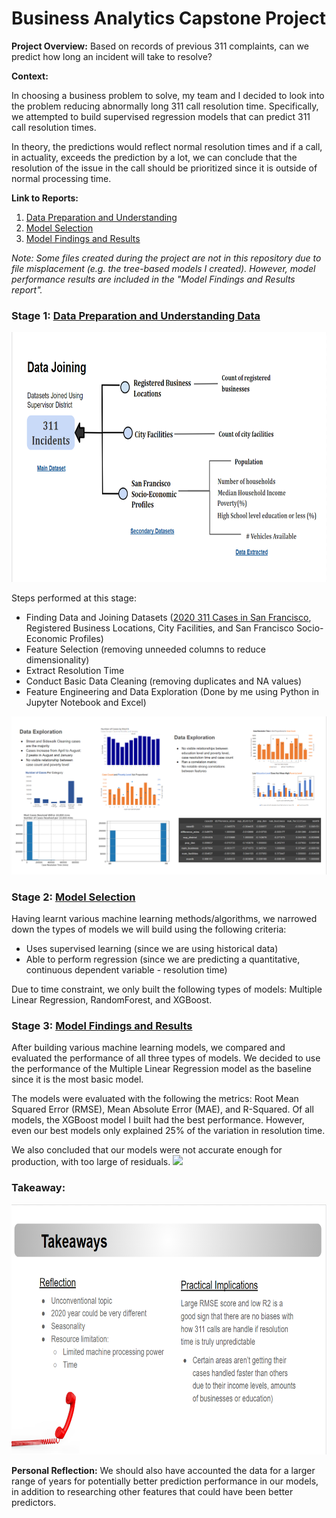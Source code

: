 # Business Analytics Capstone Project

__Project Overview:__ Based on records of previous 311 complaints, can we predict how long an incident will take to resolve?

__Context:__ 

In choosing a business problem to solve, my team and I decided to look into the problem reducing abnormally long 311 call resolution time. Specifically, we attempted to build supervised regression models that can predict 311 call resolution times. 

In theory, the predictions would reflect normal resolution times and if a call, in actuality, exceeds the prediction by a lot, we can conclude that the resolution of the issue in the call should be prioritized since it is outside of normal processing time.

__Link to Reports:__
1. [Data Preparation and Understanding](https://docs.google.com/presentation/d/1cNAAgVxRoOjzag2rKMAHLFmK46ZXGNRW_qmfJ-iy3uk/edit?usp=sharing)
2. [Model Selection](https://docs.google.com/presentation/d/1bqSDOui2vZBtfdjYC2-SaFutK6x_-t_AX1RFgxYnALM/edit?usp=sharing)
3. [Model Findings and Results](https://docs.google.com/presentation/d/12Ww5un8kX3s4O1QaNZfMki8OF6bZz94bsmFw85RYWrc/edit?usp=sharing)

*Note: Some files created during the project are not in this repository due to file misplacement (e.g. the tree-based models I created). However, model performance results are included in the "Model Findings and Results report".*

### Stage 1: [Data Preparation and Understanding Data](https://docs.google.com/presentation/d/1cNAAgVxRoOjzag2rKMAHLFmK46ZXGNRW_qmfJ-iy3uk/edit?usp=sharing) 

<img src = "images/Dataset Joining - Overview.png" width = 700 height = 400>

Steps performed at this stage:
- Finding Data and Joining Datasets ([2020 311 Cases in San Francisco](https://data.sfgov.org/City-Infrastructure/311-Cases/vw6y-z8j6), Registered Business Locations, City Facilities, and San Francisco Socio-Economic Profiles)
- Feature Selection (removing unneeded columns to reduce dimensionality)
- Extract Resolution Time
- Conduct Basic Data Cleaning (removing duplicates and NA values)
- Feature Engineering and Data Exploration (Done by me using Python in Jupyter Notebook and Excel)

<img src = "images/Data Exploration.png">

### Stage 2: [Model Selection](https://docs.google.com/presentation/d/1bqSDOui2vZBtfdjYC2-SaFutK6x_-t_AX1RFgxYnALM/edit?usp=sharing)

Having learnt various machine learning methods/algorithms, we narrowed down the types of models we will build using the following criteria:
- Uses supervised learning (since we are using historical data)
- Able to perform regression (since we are predicting a quantitative, continuous dependent variable - resolution time)

Due to time constraint, we only built the following types of models: Multiple Linear Regression, RandomForest, and XGBoost.

### Stage 3: [Model Findings and Results](https://docs.google.com/presentation/d/12Ww5un8kX3s4O1QaNZfMki8OF6bZz94bsmFw85RYWrc/edit?usp=sharing)

After building various machine learning models, we compared and evaluated the performance of all three types of models. We decided to use the performance of the Multiple Linear Regression model as the baseline since it is the most basic model.

The models were evaluated with the following the metrics: Root Mean Squared Error (RMSE), Mean Absolute Error (MAE), and R-Squared.
Of all models, the XGBoost model I built had the best performance. However, even our best models only explained 25% of the variation in resolution time.

We also concluded that our models were not accurate enough for production, with too large of residuals.
<img src = "images/Residuals per Model">


### Takeaway:
<img src = "images/Project Takeaways.png" width = 700 height = 400>


__Personal Reflection:__ 
We should also have accounted the data for a larger range of years for potentially better prediction performance in our models, in addition to researching other features that could have been better predictors. 
